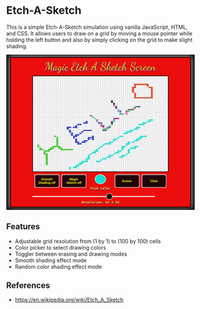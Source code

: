 # Etch-A-Sketch

This is a simple Etch-A-Sketch simulation using vanilla JavaScript, HTML, and CSS. It allows users to draw on a grid by moving a mouse pointer while holding the left button and also by simply clicking on the grid to make slight shading.

[![screen-snap](magic-etch-a-sketch.png)](https://ssekyene.github.io/Etch-A-Sketch/)
## Features
- Adjustable grid resolution from (1 by 1) to (100 by 100) cells
- Color picker to select drawing colors
- Toggler between erasing and drawing modes
- Smooth shading effect mode
- Random color shading effect mode

## References
- https://en.wikipedia.org/wiki/Etch_A_Sketch